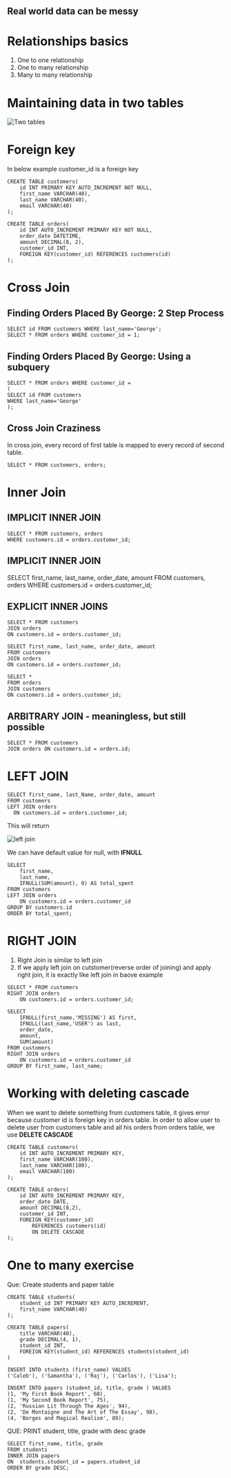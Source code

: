 ## Real world data can be messy

# Relationships basics

1. One to one relationship
2. One to many relationship
3. Many to many relationship

# Maintaining data in two tables

![Two tables](./pimary-foreign_key.png)

# Foreign key

In below example customer_id is a foreign key

```
CREATE TABLE customers(
    id INT PRIMARY KEY AUTO_INCREMENT NOT NULL,
    first_name VARCHAR(40),
    last_name VARCHAR(40),
    email VARCHAR(40)
);

CREATE TABLE orders(
    id INT AUTO_INCREMENT PRIMARY KEY NOT NULL,
    order_date DATETIME,
    amount DECIMAL(8, 2),
    customer_id INT,
    FOREIGN KEY(customer_id) REFERENCES customers(id)
);
```

# Cross Join

## Finding Orders Placed By George: 2 Step Process

```
SELECT id FROM customers WHERE last_name='George';
SELECT * FROM orders WHERE customer_id = 1;
```

## Finding Orders Placed By George: Using a subquery

```
SELECT * FROM orders WHERE customer_id =
(
SELECT id FROM customers
WHERE last_name='George'
);
```

## Cross Join Craziness

In cross join, every record of first table is mapped to every record of second table.

```
SELECT * FROM customers, orders;
```

# Inner Join

## IMPLICIT INNER JOIN

```
SELECT * FROM customers, orders
WHERE customers.id = orders.customer_id;
```

## IMPLICIT INNER JOIN

SELECT first_name, last_name, order_date, amount
FROM customers, orders
WHERE customers.id = orders.customer_id;

## EXPLICIT INNER JOINS

```
SELECT * FROM customers
JOIN orders
ON customers.id = orders.customer_id;
```

```
SELECT first_name, last_name, order_date, amount
FROM customers
JOIN orders
ON customers.id = orders.customer_id;
```

```
SELECT *
FROM orders
JOIN customers
ON customers.id = orders.customer_id;
```

## ARBITRARY JOIN - meaningless, but still possible

```
SELECT * FROM customers
JOIN orders ON customers.id = orders.id;
```

# LEFT JOIN

```
SELECT first_name, last_Name, order_date, amount
FROM customers
LEFT JOIN orders
  ON customers.id = orders.customer_id;
```

This will return

![left join](./leftjoin.png)

We can have default value for null, with **IFNULL**

```
SELECT
    first_name,
    last_name,
    IFNULL(SUM(amount), 0) AS total_spent
FROM customers
LEFT JOIN orders
    ON customers.id = orders.customer_id
GROUP BY customers.id
ORDER BY total_spent;
```

# RIGHT JOIN

1. Right Join is similar to left join
2. If we apply left join on cutstomer(reverse order of joining) and apply right join, it is exactly like left join in baove example

```
SELECT * FROM customers
RIGHT JOIN orders
    ON customers.id = orders.customer_id;
```

```
SELECT
    IFNULL(first_name,'MISSING') AS first,
    IFNULL(last_name,'USER') as last,
    order_date,
    amount,
    SUM(amount)
FROM customers
RIGHT JOIN orders
    ON customers.id = orders.customer_id
GROUP BY first_name, last_name;
```

# Working with deleting cascade

When we want to delete something from customers table, it gives error because customer id is foreign key in orders table.
In order to allow user to delete user from customers table and all his orders from orders table, we use **DELETE CASCADE**

```
CREATE TABLE customers(
    id INT AUTO_INCREMENT PRIMARY KEY,
    first_name VARCHAR(100),
    last_name VARCHAR(100),
    email VARCHAR(100)
);

CREATE TABLE orders(
    id INT AUTO_INCREMENT PRIMARY KEY,
    order_date DATE,
    amount DECIMAL(8,2),
    customer_id INT,
    FOREIGN KEY(customer_id)
        REFERENCES customers(id)
        ON DELETE CASCADE
);
```

# One to many exercise

Que: Create students and paper table

```
CREATE TABLE students(
    student_id INT PRIMARY KEY AUTO_INCREMENT,
    first_name VARCHAR(40)
);

CREATE TABLE papers(
    title VARCHAR(40),
    grade DECIMAL(4, 1),
    student_id INT,
    FOREIGN KEY(student_id) REFERENCES students(student_id)
)

INSERT INTO students (first_name) VALUES
('Caleb'), ('Samantha'), ('Raj'), ('Carlos'), ('Lisa');

INSERT INTO papers (student_id, title, grade ) VALUES
(1, 'My First Book Report', 60),
(1, 'My Second Book Report', 75),
(2, 'Russian Lit Through The Ages', 94),
(2, 'De Montaigne and The Art of The Essay', 98),
(4, 'Borges and Magical Realism', 89);
```

QUE: PRINT student, title, grade with desc grade

```
SELECT first_name, title, grade
FROM students
INNER JOIN papers
ON  students.student_id = papers.student_id
ORDER BY grade DESC;
```
